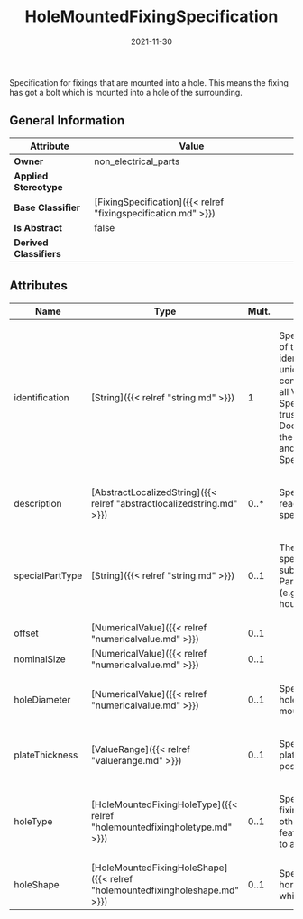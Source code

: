 ﻿---
title: HoleMountedFixingSpecification
toc: false
type: specs
date: "2021-11-30"
draft: false
specification: VEC
version: 2.0.0-rc1
documentType: "Recommendation"
elementType: Class
classes:
  - HoleMountedFixingSpecification
menu_name: vec-2.0.0-rc1
---
<p> Specification for fixings that are mounted into a hole. This means the fixing has got a bolt which is mounted into a hole of the surrounding.      </p>

## General Information

| Attribute               | Value |
|-------------------------|-------|
| **Owner**               | non_electrical_parts |
| **Applied Stereotype**  |   |
| **Base Classifier**     | [FixingSpecification]({{< relref "fixingspecification.md" >}})<br/>  |
| **Is Abstract**         | false |
| **Derived Classifiers** |   |

## Attributes
|  Name  |  Type  |  Mult.  |  Description  |  Owning Classifier  |
|--------|--------|---------|---------------|--------------|
|identification | [String]({{< relref "string.md" >}}) | 1 | <p> Specifies a unique identification of the specification. The identification is guaranteed to be unique within the document containing the specification. For all VEC-documents a Specification-instance can be trusted to be identical if the DocumentVersion-instance is the same (see DocumentVersion) and the identification of the Specification is the same.      </p> | [Specification]({{< relref "specification.md" >}}) |
|description | [AbstractLocalizedString]({{< relref "abstractlocalizedstring.md" >}}) | 0..* | <p> Specifies additional, human readable information about the specification.      </p> | [Specification]({{< relref "specification.md" >}}) |
|specialPartType | [String]({{< relref "string.md" >}}) | 0..1 | <p>The specialPartType allows the specification of subclassifications for a PartOrUsageRelatedSpecification (e.g. different types of connector housings).  </p> | [PartOrUsageRelatedSpecification]({{< relref "partorusagerelatedspecification.md" >}}) |
|offset | [NumericalValue]({{< relref "numericalvalue.md" >}}) | 0..1 |  | [FixingSpecification]({{< relref "fixingspecification.md" >}}) |
|nominalSize | [NumericalValue]({{< relref "numericalvalue.md" >}}) | 0..1 |  | [FixingSpecification]({{< relref "fixingspecification.md" >}}) |
|holeDiameter | [NumericalValue]({{< relref "numericalvalue.md" >}}) | 0..1 | <p> Specifies the diameter of the hole in which the fixing is mounted.      </p> | [HoleMountedFixingSpecification]({{< relref "holemountedfixingspecification.md" >}}) |
|plateThickness | [ValueRange]({{< relref "valuerange.md" >}}) | 0..1 | <p>Specifies the thickness of the plate in which the hole is positioned. </p> | [HoleMountedFixingSpecification]({{< relref "holemountedfixingspecification.md" >}}) |
|holeType | [HoleMountedFixingHoleType]({{< relref "holemountedfixingholetype.md" >}}) | 0..1 | <p> Specifies the type of how the fixing is fixated in the hole.&#160;In other words, it defines what features the hole has to provide to allow a fixation of the fixing.      </p> | [HoleMountedFixingSpecification]({{< relref "holemountedfixingspecification.md" >}}) |
|holeShape | [HoleMountedFixingHoleShape]({{< relref "holemountedfixingholeshape.md" >}}) | 0..1 | Specifies the shape of the hole in horizontal direction&#160;(the plain on which the fixing is fixated). | [HoleMountedFixingSpecification]({{< relref "holemountedfixingspecification.md" >}}) |

